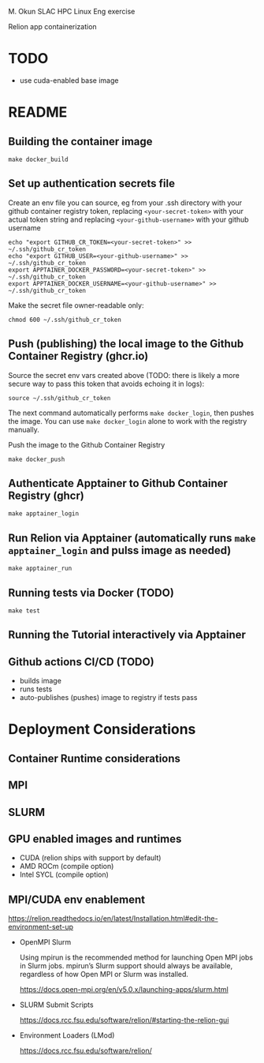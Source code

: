 M. Okun SLAC HPC Linux Eng exercise

Relion app containerization


# TODO
 * use cuda-enabled base image


README
======

## Building the container image

```
make docker_build
```

## Set up authentication secrets file

Create an env file you can source, eg from your .ssh directory with your github container registry token,
replacing `<your-secret-token>` with your actual token string and 
replacing `<your-github-username>` with your github username

```
echo "export GITHUB_CR_TOKEN=<your-secret-token>" >> ~/.ssh/github_cr_token
echo "export GITHUB_USER=<your-github-username>" >> ~/.ssh/github_cr_token
export APPTAINER_DOCKER_PASSWORD=<your-secret-token>" >> ~/.ssh/github_cr_token
export APPTAINER_DOCKER_USERNAME=<your-github-username>" >> ~/.ssh/github_cr_token
```

Make the secret file owner-readable only:

```
chmod 600 ~/.ssh/github_cr_token
```


## Push (publishing) the local image to the Github Container Registry (ghcr.io)

Source the secret env vars created above (TODO: there is likely a more secure way to pass this token that avoids echoing it in logs):

```
source ~/.ssh/github_cr_token
```

The next command automatically performs `make docker_login`, then pushes the image.
You can use `make docker_login` alone to work with the registry manually.

Push the image to the Github Container Registry
  
```
make docker_push
```

## Authenticate Apptainer to Github Container Registry (ghcr)

```
make apptainer_login
```

## Run Relion via Apptainer (automatically runs `make apptainer_login` and pulss image as needed)

```
make apptainer_run
```

## Running tests via Docker (TODO)
```
make test
```

## Running the Tutorial interactively via Apptainer

## Github actions CI/CD (TODO)
* builds image
* runs tests
* auto-publishes (pushes) image to registry if tests pass

Deployment Considerations
=========================

## Container Runtime considerations
## MPI
## SLURM
## GPU enabled images and runtimes
* CUDA (relion ships with support by default)
* AMD ROCm (compile option)
* Intel SYCL (compile option)

 ## MPI/CUDA env enablement

   https://relion.readthedocs.io/en/latest/Installation.html#edit-the-environment-set-up


 * OpenMPI Slurm

    Using mpirun is the recommended method for launching Open MPI jobs in Slurm jobs.  mpirun’s Slurm support should always be available, regardless of how Open MPI or Slurm was installed.

    https://docs.open-mpi.org/en/v5.0.x/launching-apps/slurm.html

 * SLURM Submit Scripts

    https://docs.rcc.fsu.edu/software/relion/#starting-the-relion-gui

 * Environment Loaders (LMod)

    https://docs.rcc.fsu.edu/software/relion/

